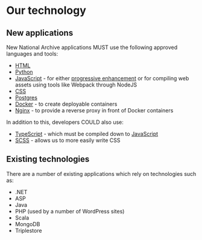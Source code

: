 # Our technology

## New applications

New National Archive applications MUST use the following approved languages and tools:

- [HTML](./html/)
- [Python](./python/)
- [JavaScript](./javascript/) - for either [progressive enhancement](../ways-of-working/service-standard/#progressive-enhancement) or for compiling web assets using tools like Webpack through NodeJS
- [CSS](./css/)
- [Postgres](./postgres/)
- [Docker](./containers/) - to create deployable containers
- [Nginx](./nginx/) - to provide a reverse proxy in front of Docker containers

In addition to this, developers COULD also use:

- [TypeScript](./javascript/#typescript) - which must be compiled down to [JavaScript](./javascript/)
- [SCSS](./css/#scss) - allows us to more easily write CSS

## Existing technologies

There are a number of existing applications which rely on technologies such as:

- .NET
- ASP
- Java
- PHP (used by a number of WordPress sites)
- Scala
- MongoDB
- Triplestore
